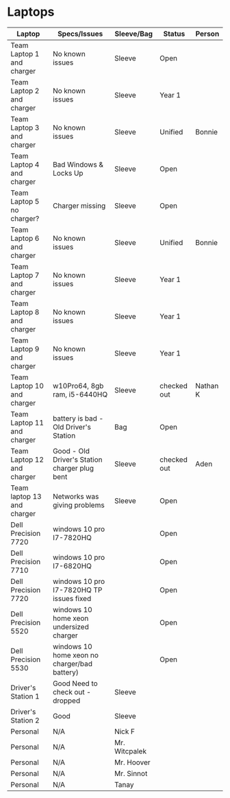 # Laptops

| Laptop                    | Specs/Issues                                  | Sleeve/Bag      | Status            | Person          | 
|---|---|---|---|---|
| Team Laptop 1 and charger | No known issues                               | Sleeve          | Open              |                 | 
| Team Laptop 2 and charger | No known issues                               | Sleeve          | Year 1            |                 | 
| Team Laptop 3 and charger | No known issues                               | Sleeve          | Unified           | Bonnie          |
| Team Laptop 4 and charger | Bad Windows & Locks Up                        | Sleeve          | Open              |                 | 
| Team Laptop 5 no charger? | Charger missing                               | Sleeve          | Open              |                 |
| Team Laptop 6 and charger | No known issues                               | Sleeve          | Unified           | Bonnie          | 
| Team Laptop 7 and charger | No known issues                               | Sleeve          | Year 1            |                 | 
| Team Laptop 8 and charger | No known issues                               | Sleeve          | Year 1            |                 | 
| Team Laptop 9 and charger | No known issues                               | Sleeve          | Year 1            |                 | 
| Team Laptop 10 and charger| w10Pro64, 8gb ram, i5-6440HQ                  | Sleeve          | checked out       | Nathan K        | 
| Team Laptop 11 and charger| battery is bad - Old Driver's Station         | Bag             | Open              |                 | 
| Team Laptop 12 and charger| Good - Old Driver's Station charger plug bent | Sleeve          | checked out       | Aden            | 
| Team laptop 13 and charger| Networks was giving problems                  | Sleeve          | Open              |                 | 
| Dell Precision 7720       |  windows 10 pro I7-7820HQ                     |                 | Open              |                 | 
| Dell Precision 7710       |  windows 10 pro I7-6820HQ                     |                 | Open              |                 |
| Dell Precision 7720       |  windows 10 pro I7-7820HQ TP issues fixed     |                 | Open              |                 |
| Dell Precision 5520       |  windows 10 home xeon undersized charger      |                 | Open              |                 |
| Dell Precision 5530       |  windows 10 home xeon no charger/bad battery) |                 | Open              |                 |
| Driver's Station 1        | Good   Need to check out - dropped            | Sleeve          |                   |                 |
| Driver's Station 2        | Good                                          | Sleeve          |                   |                 |
| Personal | N/A | Nick F |
| Personal | N/A | Mr. Witcpalek |
| Personal | N/A | Mr. Hoover | 
| Personal | N/A | Mr. Sinnot | 
| Personal | N/A | Tanay | 
